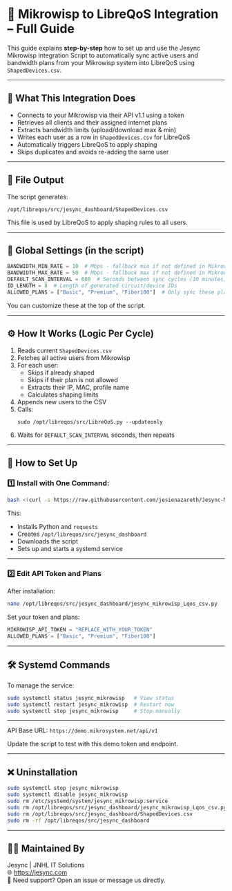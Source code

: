 # 🔗 Mikrowisp to LibreQoS Integration – Full Guide

This guide explains **step-by-step** how to set up and use the Jesync Mikrowisp Integration Script to automatically sync active users and bandwidth plans from your Mikrowisp system into LibreQoS using `ShapedDevices.csv`.

---

## 📌 What This Integration Does

- Connects to your Mikrowisp via their API v1.1 using a token
- Retrieves all clients and their assigned internet plans
- Extracts bandwidth limits (upload/download max & min)
- Writes each user as a row in `ShapedDevices.csv` for LibreQoS
- Automatically triggers LibreQoS to apply shaping
- Skips duplicates and avoids re-adding the same user

---

## 📁 File Output

The script generates:

```
/opt/libreqos/src/jesync_dashboard/ShapedDevices.csv
```

This file is used by LibreQoS to apply shaping rules to all users.

---

## 🧠 Global Settings (in the script)

```python
BANDWIDTH_MIN_RATE = 10  # Mbps - fallback min if not defined in Mikrowisp
BANDWIDTH_MAX_RATE = 50  # Mbps - fallback max if not defined in Mikrowisp
DEFAULT_SCAN_INTERVAL = 600  # Seconds between sync cycles (10 minutes)
ID_LENGTH = 8  # Length of generated circuit/device IDs
ALLOWED_PLANS = ["Basic", "Premium", "Fiber100"]  # Only sync these plan names
```

You can customize these at the top of the script.

---

## ⚙️ How It Works (Logic Per Cycle)

1. Reads current `ShapedDevices.csv`
2. Fetches all active users from Mikrowisp
3. For each user:
   - Skips if already shaped
   - Skips if their plan is not allowed
   - Extracts their IP, MAC, profile name
   - Calculates shaping limits
4. Appends new users to the CSV
5. Calls:
   ```
   sudo /opt/libreqos/src/LibreQoS.py --updateonly
   ```
6. Waits for `DEFAULT_SCAN_INTERVAL` seconds, then repeats

---

## 🚀 How to Set Up

### 1️⃣ Install with One Command:

```bash
bash <(curl -s https://raw.githubusercontent.com/jesienazareth/Jesync-Mikrowisp-Lqos-Integration/main/install.sh)
```

This:
- Installs Python and `requests`
- Creates `/opt/libreqos/src/jesync_dashboard`
- Downloads the script
- Sets up and starts a systemd service

---

### 2️⃣ Edit API Token and Plans

After installation:

```bash
nano /opt/libreqos/src/jesync_dashboard/jesync_mikrowisp_Lqos_csv.py
```

Set your token and plans:

```python
MIKROWISP_API_TOKEN = "REPLACE_WITH_YOUR_TOKEN"
ALLOWED_PLANS = ["Basic", "Premium", "Fiber100"]
```

---

## 🛠 Systemd Commands

To manage the service:

```bash
sudo systemctl status jesync_mikrowisp   # View status
sudo systemctl restart jesync_mikrowisp  # Restart now
sudo systemctl stop jesync_mikrowisp     # Stop manually
```

---

API Base URL: `https://demo.mikrosystem.net/api/v1`

Update the script to test with this demo token and endpoint.

---

## ❌ Uninstallation

```bash
sudo systemctl stop jesync_mikrowisp
sudo systemctl disable jesync_mikrowisp
sudo rm /etc/systemd/system/jesync_mikrowisp.service
sudo rm /opt/libreqos/src/jesync_dashboard/jesync_mikrowisp_Lqos_csv.py
sudo rm /opt/libreqos/src/jesync_dashboard/ShapedDevices.csv
sudo rm -rf /opt/libreqos/src/jesync_dashboard
```

---

## 👨‍🔧 Maintained By

Jesync | JNHL IT Solutions  
🌐 https://jesync.com  
💬 Need support? Open an issue or message us directly.

